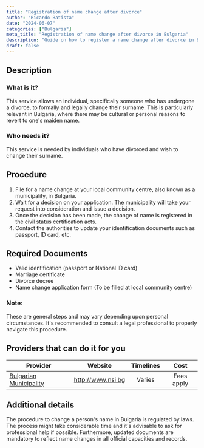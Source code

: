 ```yaml
---
title: "Registration of name change after divorce"
author: "Ricardo Batista"
date: "2024-06-07"
categories: ["Bulgaria"]
meta_title: "Registration of name change after divorce in Bulgaria"
description: "Guide on how to register a name change after divorce in Bulgaria"
draft: false
---
```


## Description
### What is it?
This service allows an individual, specifically someone who has undergone a divorce, to formally and legally change their surname. This is particularly relevant in Bulgaria, where there may be cultural or personal reasons to revert to one's maiden name.

### Who needs it?
This service is needed by individuals who have divorced and wish to change their surname.

## Procedure

1. File for a name change at your local community centre, also known as a municipality, in Bulgaria.
2. Wait for a decision on your application. The municipality will take your request into consideration and issue a decision.
3. Once the decision has been made, the change of name is registered in the civil status certification acts.
4. Contact the authorities to update your identification documents such as passport, ID card, etc. 

## Required Documents

* Valid identification (passport or National ID card)
* Marriage certificate
* Divorce decree
* Name change application form (To be filled at local community centre)

### Note:
These are general steps and may vary depending upon personal circumstances. It's recommended to consult a legal professional to properly navigate this procedure.

## Providers that can do it for you

| Provider        |     Website    |     Timelines     |       Cost      |
| --------------- | -------------- |  :-------------:  | :-------------: |
| [Bulgarian Municipality](http://www.nsi.bg/nrnm/show9.php?id=141)      | http://www.nsi.bg       | Varies |  Fees apply  |

## Additional details
The procedure to change a person's name in Bulgaria is regulated by laws. The process might take considerable time and it's advisable to ask for professional help if possible. Furthermore, updated documents are mandatory to reflect name changes in all official capacities and records.
